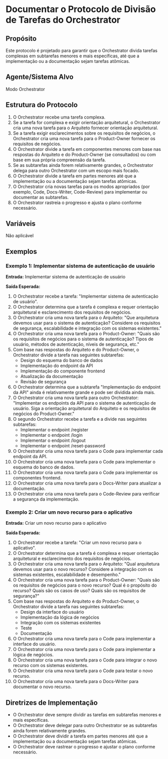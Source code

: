 # Documentar o Protocolo de Divisão de Tarefas do Orchestrator

## Propósito
Este protocolo é projetado para garantir que o Orchestrator divida tarefas complexas em subtarefas menores e mais específicas, até que a implementação ou a documentação sejam tarefas atômicas.

## Agente/Sistema Alvo
Modo Orchestrator

## Estrutura do Protocolo
1. O Orchestrator recebe uma tarefa complexa.
2. Se a tarefa for complexa e exigir orientação arquitetural, o Orchestrator cria uma nova tarefa para o Arquiteto fornecer orientação arquitetural.
3. Se a tarefa exigir esclarecimentos sobre os requisitos de negócios, o Orchestrator cria uma nova tarefa para o Product-Owner fornecer os requisitos de negócios.
4. O Orchestrator divide a tarefa em componentes menores com base nas respostas do Arquiteto e do Product-Owner (se consultados) ou com base em sua própria compreensão da tarefa.
5. Se as subtarefas ainda forem relativamente grandes, o Orchestrator delega para outro Orchestrator com um escopo mais focado.
6. O Orchestrator divide a tarefa em partes menores até que a implementação ou a documentação sejam tarefas atômicas.
7. O Orchestrator cria novas tarefas para os modos apropriados (por exemplo, Code, Docs-Writer, Code-Review) para implementar ou documentar as subtarefas.
8. O Orchestrator rastreia o progresso e ajusta o plano conforme necessário.

## Variáveis
Não aplicável

## Exemplos
### Exemplo 1: Implementar sistema de autenticação de usuário
**Entrada:**
Implementar sistema de autenticação de usuário

**Saída Esperada:**
1. O Orchestrator recebe a tarefa: "Implementar sistema de autenticação de usuário".
2. O Orchestrator determina que a tarefa é complexa e requer orientação arquitetural e esclarecimento dos requisitos de negócios.
3. O Orchestrator cria uma nova tarefa para o Arquiteto: "Que arquitetura devemos usar para o sistema de autenticação? Considere os requisitos de segurança, escalabilidade e integração com os sistemas existentes."
4. O Orchestrator cria uma nova tarefa para o Product-Owner: "Quais são os requisitos de negócios para o sistema de autenticação? Tipos de usuário, métodos de autenticação, níveis de segurança, etc."
5. Com base nas respostas do Arquiteto e do Product-Owner, o Orchestrator divide a tarefa nas seguintes subtarefas:
    - Design do esquema do banco de dados
    - Implementação do endpoint da API
    - Implementação do componente frontend
    - Atualização da documentação
    - Revisão de segurança
6. O Orchestrator determina que a subtarefa "Implementação do endpoint da API" ainda é relativamente grande e pode ser dividida ainda mais.
7. O Orchestrator cria uma nova tarefa para outro Orchestrator: "Implementar os endpoints da API para o sistema de autenticação de usuário. Siga a orientação arquitetural do Arquiteto e os requisitos de negócios do Product-Owner."
8. O segundo Orchestrator recebe a tarefa e a divide nas seguintes subtarefas:
    - Implementar o endpoint /register
    - Implementar o endpoint /login
    - Implementar o endpoint /logout
    - Implementar o endpoint /reset-password
9. O Orchestrator cria uma nova tarefa para o Code para implementar cada endpoint da API.
10. O Orchestrator cria uma nova tarefa para o Code para implementar o esquema do banco de dados.
11. O Orchestrator cria uma nova tarefa para o Code para implementar os componentes frontend.
12. O Orchestrator cria uma nova tarefa para o Docs-Writer para atualizar a documentação.
13. O Orchestrator cria uma nova tarefa para o Code-Review para verificar a segurança da implementação.

### Exemplo 2: Criar um novo recurso para o aplicativo
**Entrada:**
Criar um novo recurso para o aplicativo

**Saída Esperada:**
1. O Orchestrator recebe a tarefa: "Criar um novo recurso para o aplicativo".
2. O Orchestrator determina que a tarefa é complexa e requer orientação arquitetural e esclarecimento dos requisitos de negócios.
3. O Orchestrator cria uma nova tarefa para o Arquiteto: "Qual arquitetura devemos usar para o novo recurso? Considere a integração com os sistemas existentes, escalabilidade e desempenho."
4. O Orchestrator cria uma nova tarefa para o Product-Owner: "Quais são os requisitos de negócios para o novo recurso? Qual é o propósito do recurso? Quais são os casos de uso? Quais são os requisitos de segurança?"
5. Com base nas respostas do Arquiteto e do Product-Owner, o Orchestrator divide a tarefa nas seguintes subtarefas:
    - Design da interface do usuário
    - Implementação da lógica de negócios
    - Integração com os sistemas existentes
    - Teste
    - Documentação
6. O Orchestrator cria uma nova tarefa para o Code para implementar a interface do usuário.
7. O Orchestrator cria uma nova tarefa para o Code para implementar a lógica de negócios.
8. O Orchestrator cria uma nova tarefa para o Code para integrar o novo recurso com os sistemas existentes.
9. O Orchestrator cria uma nova tarefa para o Code para testar o novo recurso.
10. O Orchestrator cria uma nova tarefa para o Docs-Writer para documentar o novo recurso.

## Diretrizes de Implementação
- O Orchestrator deve sempre dividir as tarefas em subtarefas menores e mais específicas.
- O Orchestrator deve delegar para outro Orchestrator se as subtarefas ainda forem relativamente grandes.
- O Orchestrator deve dividir a tarefa em partes menores até que a implementação ou a documentação sejam tarefas atômicas.
- O Orchestrator deve rastrear o progresso e ajustar o plano conforme necessário.